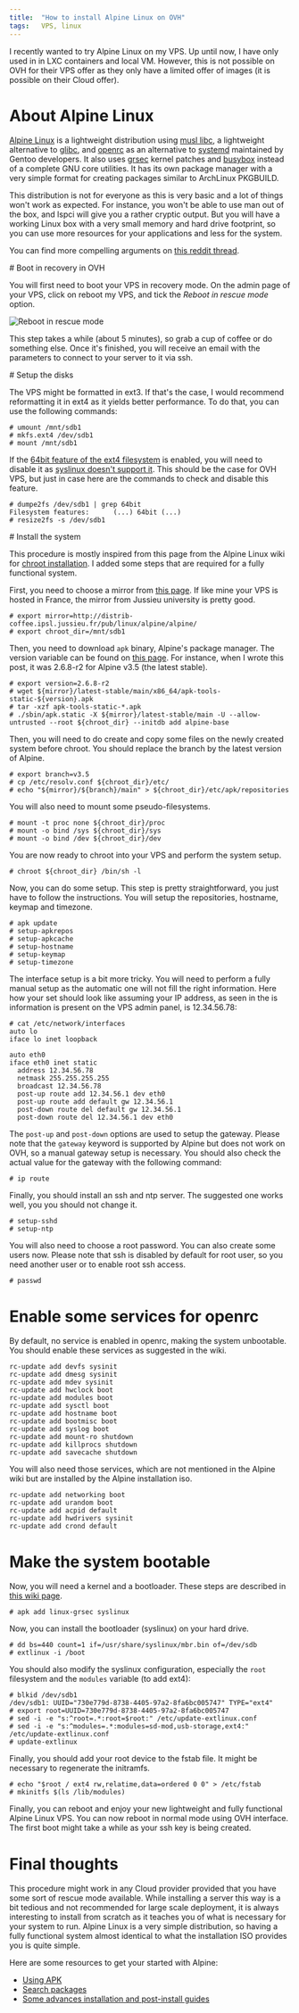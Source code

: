 ```yaml
---
title:  "How to install Alpine Linux on OVH"
tags:   VPS, linux
---
```


I recently wanted to try Alpine Linux on my VPS. Up until now, I have only
used in in LXC containers and local VM. However, this is not possible on
OVH for their VPS offer as they only have a limited offer of images (it is
possible on their Cloud offer).

# About Alpine Linux

[Alpine Linux][] is a lightweight distribution using [musl libc][],
a lightweight alternative to [glibc][], and [openrc][] as an alternative
to [systemd][] maintained by Gentoo developers. It also uses [grsec][] kernel
patches and [busybox][] instead of a complete GNU core utilities. It has its
own package manager with a very simple format for creating packages similar to
ArchLinux PKGBUILD.

This distribution is not for everyone as this is very basic and a lot of
things won't work as expected. For instance, you won't be able to use man
out of the box, and lspci will give you a rather cryptic output. But you
will have a working Linux box with a very small memory and hard drive
footprint, so you can use more resources for your applications and less
for the system.

You can find more compelling arguments on [this reddit
thread][reddit_alpine_linux].

# Boot in recovery in OVH

You will first need to boot your VPS in recovery mode. On the admin page
of your VPS, click on reboot my VPS, and tick the *Reboot in rescue mode*
option.

![Reboot in rescue mode](/images/ovh-reboot-in-rescue-mode.png)

This step takes a while (about 5 minutes), so grab a cup of coffee or do
something else. Once it's finished, you will receive an email with the
parameters to connect to your server to it via ssh.

# Setup the disks

The VPS might be formatted in ext3. If that's the case, I would
recommend reformatting it in ext4 as it yields better performance. To do
that, you can use the following commands:

```
# umount /mnt/sdb1
# mkfs.ext4 /dev/sdb1
# mount /mnt/sdb1
```

If the [64bit feature of the ext4 filesystem][64bit_ext4] is enabled, you will
need to disable it as [syslinux doesn't support it][syslinux_ext4]. This should
be the case for OVH VPS, but just in case here are the commands to check and
disable this feature.

```
# dumpe2fs /dev/sdb1 | grep 64bit
Filesystem features:      (...) 64bit (...)
# resize2fs -s /dev/sdb1
```

# Install the system

This procedure is mostly inspired from this page from the Alpine Linux wiki for
[chroot installation][]. I added some steps that are required for a fully
functional system.

First, you need to choose a mirror from [this page][alpine_mirrors]. If like
mine your VPS is hosted in France, the mirror from Jussieu university is pretty
good.

```
# export mirror=http://distrib-coffee.ipsl.jussieu.fr/pub/linux/alpine/alpine/
# export chroot_dir=/mnt/sdb1
```

Then, you need to download `apk` binary, Alpine's package manager. The version
variable can be found on [this page][apk_tools_version]. For instance, when I
wrote this post, it was 2.6.8-r2 for Alpine v3.5 (the latest stable).

```
# export version=2.6.8-r2
# wget ${mirror}/latest-stable/main/x86_64/apk-tools-static-${version}.apk
# tar -xzf apk-tools-static-*.apk
# ./sbin/apk.static -X ${mirror}/latest-stable/main -U --allow-untrusted --root ${chroot_dir} --initdb add alpine-base
```

Then, you will need to do create and copy some files on the newly created
system before chroot. You should replace the branch by the latest version of
Alpine.

```
# export branch=v3.5
# cp /etc/resolv.conf ${chroot_dir}/etc/
# echo "${mirror}/${branch}/main" > ${chroot_dir}/etc/apk/repositories
```

You will also need to mount some pseudo-filesystems.

```
# mount -t proc none ${chroot_dir}/proc
# mount -o bind /sys ${chroot_dir}/sys
# mount -o bind /dev ${chroot_dir}/dev
```

You are now ready to chroot into your VPS and perform the system setup.

```
# chroot ${chroot_dir} /bin/sh -l
```

Now, you can do some setup. This step is pretty straightforward, you just have
to follow the instructions. You will setup the repositories, hostname, keymap
and timezone.

```
# apk update
# setup-apkrepos
# setup-apkcache
# setup-hostname
# setup-keymap
# setup-timezone
```

The interface setup is a bit more tricky. You will need to perform a fully
manual setup as the automatic one will not fill the right information. Here how
your set should look like assuming your IP address, as seen in the is
information is present on the VPS admin panel, is 12.34.56.78:

```
# cat /etc/network/interfaces 
auto lo
iface lo inet loopback

auto eth0
iface eth0 inet static
  address 12.34.56.78
  netmask 255.255.255.255
  broadcast 12.34.56.78
  post-up route add 12.34.56.1 dev eth0
  post-up route add default gw 12.34.56.1
  post-down route del default gw 12.34.56.1
  post-down route del 12.34.56.1 dev eth0
```

The `post-up` and `post-down` options are used to setup the gateway. Please
note that the `gateway` keyword is supported by Alpine but does not work on
OVH, so a manual gateway setup is necessary. You should also check the actual
value for the gateway with the following command: 

```
# ip route
```

Finally, you should install an ssh and ntp server. The suggested one works
well, you you should not change it.

```
# setup-sshd
# setup-ntp
```

You will also need to choose a root password. You can also create some users
now. Please note that ssh is disabled by default for root user, so you need
another user or to enable root ssh access.

```
# passwd
```

# Enable some services for openrc

By default, no service is enabled in openrc, making the system unbootable. You
should enable these services as suggested in the wiki.

```
rc-update add devfs sysinit
rc-update add dmesg sysinit
rc-update add mdev sysinit
rc-update add hwclock boot
rc-update add modules boot
rc-update add sysctl boot
rc-update add hostname boot
rc-update add bootmisc boot
rc-update add syslog boot
rc-update add mount-ro shutdown
rc-update add killprocs shutdown
rc-update add savecache shutdown
```

You will also need those services, which are not mentioned in the Alpine wiki
but are installed by the Alpine installation iso.

```
rc-update add networking boot
rc-update add urandom boot
rc-update add acpid default
rc-update add hwdrivers sysinit
rc-update add crond default
```

# Make the system bootable

Now, you will need a kernel and a bootloader. These steps are described in
[this wiki page][install_to_disk].

```
# apk add linux-grsec syslinux
```

Now, you can install the bootloader (syslinux) on your hard drive.

```
# dd bs=440 count=1 if=/usr/share/syslinux/mbr.bin of=/dev/sdb
# extlinux -i /boot
```

You should also modify the syslinux configuration, especially the `root`
filesystem and the `modules` variable (to add ext4):

```
# blkid /dev/sdb1
/dev/sdb1: UUID="730e779d-8738-4405-97a2-8fa6bc005747" TYPE="ext4"
# export root=UUID=730e779d-8738-4405-97a2-8fa6bc005747
# sed -i -e "s:^root=.*:root=$root:" /etc/update-extlinux.conf
# sed -i -e "s:^modules=.*:modules=sd-mod,usb-storage,ext4:" /etc/update-extlinux.conf
# update-extlinux
```

Finally, you should add your root device to the fstab file. It might be
necessary to regenerate the initramfs.

```
# echo "$root / ext4 rw,relatime,data=ordered 0 0" > /etc/fstab
# mkinitfs $(ls /lib/modules)
```

Finally, you can reboot and enjoy your new lightweight and fully functional
Alpine Linux VPS. You can now reboot in normal mode using OVH interface. The
first boot might take a while as your ssh key is being created.

# Final thoughts

This procedure might work in any Cloud provider provided that you have some
sort of rescue mode available. While installing a server this way is a bit
tedious and not recommended for large scale deployment, it is always
interesting to install from scratch as it teaches you of what is necessary for
your system to run. Alpine Linux is a very simple distribution, so having a
fully functional system almost identical to what the installation ISO provides
you is quite simple.

Here are some resources to get your started with Alpine:

* [Using APK](https://wiki.alpinelinux.org/wiki/Alpine_Linux_package_management)
* [Search packages](https://pkgs.alpinelinux.org/packages)
* [Some advances installation and post-install guides](https://wiki.alpinelinux.org/wiki/Installation)

[Alpine Linux]:        https://alpinelinux.org/
[glibc]:               https://www.gnu.org/software/libc/
[openrc]:              https://wiki.gentoo.org/wiki/Project:OpenRC
[systemd]:             https://www.freedesktop.org/wiki/Software/systemd/
[musl libc]:           https://www.musl-libc.org/
[grsec]:               https://grsecurity.net/
[busybox]:             https://busybox.net/about.html
[64bit_ext4]:          https://ext4.wiki.kernel.org/index.php/Ext4_Disk_Layout#Blocks
[syslinux_ext4]:       http://www.syslinux.org/wiki/index.php?title=Filesystem#ext
[reddit_alpine_linux]: https://www.reddit.com/r/linux/comments/3mqqtx/alpine_linux_why_no_one_is_using_it/
[chroot installation]: https://wiki.alpinelinux.org/wiki/Installing_Alpine_Linux_in_a_chroot
[alpine_mirrors]:      http://nl.alpinelinux.org/alpine/MIRRORS.txt
[apk_tools_version]:   https://pkgs.alpinelinux.org/packages?name=apk-tools-static&branch=&repo=&arch=&maintainer=
[install_to_disk]:     https://wiki.alpinelinux.org/wiki/Install_to_disk

